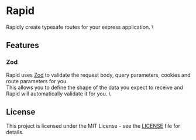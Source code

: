 # Rapid
Rapidly create typesafe routes for your express application. \

## Features
### Zod
Rapid uses [Zod](https://zod.dev/) to validate the request body, query parameters, cookies and route parameters for you. \
This allows you to define the shape of the data you expect to receive and Rapid will automatically validate it for you. \


## License
This project is licensed under the MIT License - see the [LICENSE](LICENSE) file for details.